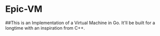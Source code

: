 # Epic-VM

##This is an Implementation of a Virtual Machine in Go. It'll be built for a longtime with an inspiration from C++.
